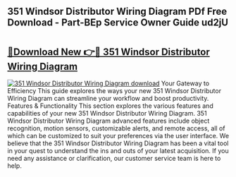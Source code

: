 ## 351 Windsor Distributor Wiring Diagram PDf Free Download - Part-BEp Service Owner Guide ud2jU

# <h2><a href="http://dfmtlu0.blite.top/?on=351+Windsor+Distributor+Wiring+Diagram">🔗Download New 👉🔴 351 Windsor Distributor Wiring Diagram</a></h2>

[![351 Windsor Distributor Wiring Diagram download](https://i.imgur.com/lujVjoI.png)](http://dfmtlu0.blite.top/?on=351+Windsor+Distributor+Wiring+Diagram)
Your Gateway to Efficiency This guide explores the ways your new 351 Windsor Distributor Wiring Diagram can streamline your workflow and boost productivity. Features & Functionality This section explores the various features and capabilities of your new 351 Windsor Distributor Wiring Diagram. 351 Windsor Distributor Wiring Diagram advanced features include object recognition, motion sensors, customizable alerts, and remote access, all of which can be customized to suit your preferences via the user interface. We believe that the 351 Windsor Distributor Wiring Diagram has been a vital tool in your quest to understand the ins and outs of your latest acquisition. If you need any assistance or clarification, our customer service team is here to help.
